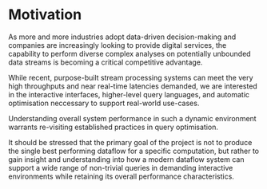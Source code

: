 # Motivation

As more and more industries adopt data-driven decision-making and
companies are increasingly looking to provide digital services, the
capability to perform diverse complex analyses on potentially
unbounded data streams is becoming a critical competitive advantage.

While recent, purpose-built stream processing systems can meet the
very high throughputs and near real-time latencies demanded, we are
interested in the interactive interfaces, higher-level query
languages, and automatic optimisation neccessary to support real-world
use-cases.

Understanding overall system performance in such a dynamic environment
warrants re-visiting established practices in query optimisation.

It should be stressed that the primary goal of the project is not to
produce the single best performing dataflow for a specific
computation, but rather to gain insight and understanding into how a
modern dataflow system can support a wide range of non-trivial queries
in demanding interactive environments while retaining its overall
performance characteristics.

